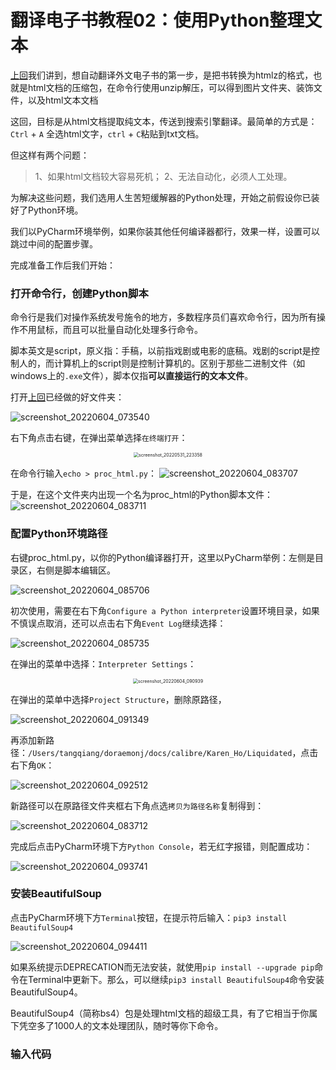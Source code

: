 # 翻译电子书教程02：使用Python整理文本


[上回](https://doraemonj.github.io/zh-cn/translation_tutorial_01/)我们讲到，想自动翻译外文电子书的第一步，是把书转换为htmlz的格式，也就是html文档的压缩包，在命令行使用unzip解压，可以得到图片文件夹、装饰文件，以及html文本文档

这回，目标是从html文档提取纯文本，传送到搜索引擎翻译。最简单的方式是：`Ctrl` + `A` 全选html文字，`ctrl` + `C`粘贴到txt文档。

但这样有两个问题：

>   1、如果html文档较大容易死机；
>   2、无法自动化，必须人工处理。

为解决这些问题，我们选用人生苦短缓解器的Python处理，开始之前假设你已装好了Python环境。

我们以PyCharm环境举例，如果你装其他任何编译器都行，效果一样，设置可以跳过中间的配置步骤。

完成准备工作后我们开始：

### 打开命令行，创建Python脚本

命令行是我们对操作系统发号施令的地方，多数程序员们喜欢命令行，因为所有操作不用鼠标，而且可以批量自动化处理多行命令。

脚本英文是script，原义指：手稿，以前指戏剧或电影的底稿。戏剧的script是控制人的，而计算机上的script则是控制计算机的。区别于那些二进制文件（如windows上的`.exe`文件），脚本仅指**可以直接运行的文本文件**。

打开[上回](https://doraemonj.github.io/zh-cn/translation_tutorial_01/)已经做的好文件夹：

![screenshot_20220604_073540](https://doraemonj.github.io/pics/screenshot_20220604_073540.png)

右下角点击右键，在弹出菜单选择`在终端打开`：

<div align="center"><img src="https://doraemonj.github.io/pics/screenshot_20220531_223358.png" alt="screenshot_20220531_223358" style="zoom:50%;" /></div>

在命令行输入`echo > proc_html.py`：
![screenshot_20220604_083707](https://doraemonj.github.io/pics/screenshot_20220604_083707.png)

于是，在这个文件夹内出现一个名为proc_html的Python脚本文件：
![screenshot_20220604_083711](https://doraemonj.github.io/pics/screenshot_20220604_083711.png)

### 配置Python环境路径

右键proc_html.py，以你的Python编译器打开，这里以PyCharm举例：左侧是目录区，右侧是脚本编辑区。

![screenshot_20220604_085706](https://doraemonj.github.io/pics/screenshot_20220604_085706.png)

初次使用，需要在右下角`Configure a Python interpreter`设置环境目录，如果不慎误点取消，还可以点击右下角`Event Log`继续选择：

![screenshot_20220604_085735](https://doraemonj.github.io/pics/screenshot_20220604_085735.png)

在弹出的菜单中选择：`Interpreter Settings`：

<div align="center"><img src="/Users/tangqiang/doraemonj/pics/screenshot_20220604_090939.png" alt="screenshot_20220604_090939" style="zoom:50%;" /></div>

在弹出的菜单中选择`Project Structure`，删除原路径，

![screenshot_20220604_091349](https://doraemonj.github.io/pics/screenshot_20220604_091349.png)

再添加新路径：`/Users/tangqiang/doraemonj/docs/calibre/Karen_Ho/Liquidated`，点击右下角`OK`：

![screenshot_20220604_092512](https://doraemonj.github.io/pics/screenshot_20220604_092512.png)

新路径可以在原路径文件夹框右下角点选`拷贝为路径名称`复制得到：

![screenshot_20220604_083712](https://doraemonj.github.io/pics/screenshot_20220604_083712.png)

完成后点击PyCharm环境下方`Python Console`，若无红字报错，则配置成功：

![screenshot_20220604_093741](https://doraemonj.github.io/pics/screenshot_20220604_093741.png)

### 安装BeautifulSoup

点击PyCharm环境下方`Terminal`按钮，在提示符后输入：`pip3 install BeautifulSoup4`

![screenshot_20220604_094411](https://doraemonj.github.io/pics/screenshot_20220604_094411.png)

如果系统提示DEPRECATION而无法安装，就使用`pip install --upgrade pip`命令在Terminal中更新下。那么，可以继续`pip3 install BeautifulSoup4`命令安装BeautifulSoup4。

BeautifulSoup4（简称bs4）包是处理html文档的超级工具，有了它相当于你属下凭空多了1000人的文本处理团队，随时等你下命令。

### 输入代码

